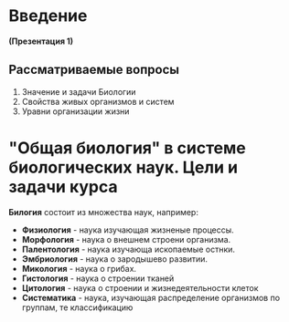 
# Введение
**(Презентация 1)**
## Рассматриваемые вопросы
1. Значение и задачи Биологии
2. Свойства живых организмов и систем
3. Уравни организации жизни

# "Общая биология" в системе биологических наук. Цели и задачи курса

**Билогия** состоит из множества наук, например:
- **Физиология** - наука изучающая жизненые процессы.
- **Морфология** - наука о внешнем строени организма.
- **Палентология** - наука изучающа ископаемые остнки.
- **Эмбриология** - наука о зародышево развитии.
- **Микология** - наука о грибах.
- **Гистология** - наука о строении тканей
- **Цитология** - наука о строении и жизнедеятельности клеток
- **Систематика** - наука, изучающая распределение организмов по группам, те классификацию
